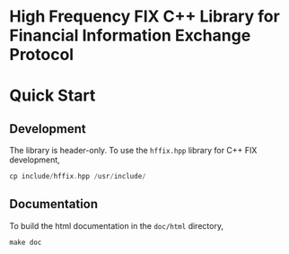 High Frequency FIX C++ Library for Financial Information Exchange Protocol 
==========================================================================

# Quick Start

## Development

The library is header-only. To use the `hffix.hpp` library for C++ FIX development, 
```cpp
cp include/hffix.hpp /usr/include/
```
## Documentation

To build the html documentation in the `doc/html` directory,
```
make doc
```
